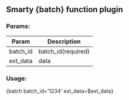 ## Smarty {batch} function plugin

### Params:
Param | Description
--- | ---
batch_id | batch_id(required)
ext_data | data

### Usage:
{batch batch_id='1234' ext_data=$ext_data}
